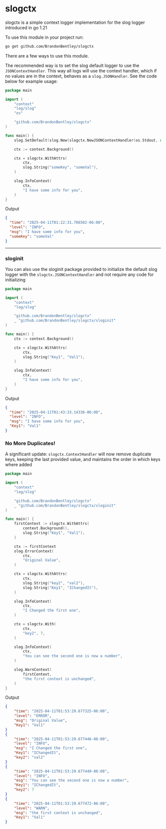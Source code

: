 # slogctx

slogctx is a simple context logger implementation for the slog logger introduced in go 1.21

To use this module in your project run:
``` bash
go get github.com/BrandonBentley/slogctx
```

There are a few ways to use this module.

The recommended way is to set the slog default logger to use the `JSONContextHandler`. This way all logs will use the context handler, which if no values are in the context, behaves as a `slog.JSONHandler`. See the code below for example usage:

```go
package main

import (
	"context"
	"log/slog"
	"os"

	"github.com/BrandonBentley/slogctx"
)

func main() {
	slog.SetDefault(slog.New(slogctx.NewJSONContextHandler(os.Stdout, nil)))

	ctx := context.Background()

	ctx = slogctx.WithAttrs(
		ctx,
		slog.String("someKey", "someVal"),
	)

	slog.InfoContext(
		ctx,
		"I have some info for you",
	)
}
```

Output

```json
{
  "time": "2025-04-11T01:22:31.706502-06:00",
  "level": "INFO",
  "msg": "I have some info for you",
  "someKey": "someVal"
}
```
---
### sloginit
You can also use the sloginit package provided to initialize the default slog logger with the `slogctx.JSONContextHandler` and not require any code for initializing

```go
package main

import (
	"context"
	"log/slog"

	"github.com/BrandonBentley/slogctx"
	_ "github.com/BrandonBentley/slogctx/sloginit"
)

func main() {
	ctx := context.Background()

	ctx = slogctx.WithAttrs(
		ctx,
		slog.String("Key1", "Val1"),
	)

	slog.InfoContext(
		ctx,
		"I have some info for you",
	)
}
```

Output

```json
{
  "time": "2025-04-11T01:43:33.14336-06:00",
  "level": "INFO",
  "msg": "I have some info for you",
  "Key1": "Val1"
}
```

### No More Duplicates!

A significant update: `slogctx.ContextHandler` will now remove duplicate keys, keeping the last provided value, and maintains the order in which keys where added

```go
package main

import (
	"context"
	"log/slog"

	"github.com/BrandonBentley/slogctx"
	_ "github.com/BrandonBentley/slogctx/sloginit"
)

func main() {
	firstContext := slogctx.WithAttrs(
		context.Background(),
		slog.String("Key1", "Val1"),
	)

	ctx := firstContext
	slog.ErrorContext(
		ctx,
		"Original Value",
	)

	ctx = slogctx.WithAttrs(
		ctx,
		slog.String("key2", "val2"),
		slog.String("Key1", "IChangedIt"),
	)

	slog.InfoContext(
		ctx,
		"I Changed the first one",
	)

	ctx = slogctx.With(
		ctx,
		"key2", 7,
	)

	slog.InfoContext(
		ctx,
		"You can see the second one is now a number",
	)

	slog.WarnContext(
		firstContext,
		"the first context is unchanged",
	)
}

```

Output

```json
{
    "time": "2025-04-11T01:53:29.677325-06:00",
    "level": "ERROR",
    "msg": "Original Value",
    "Key1": "Val1"
}
{
    "time": "2025-04-11T01:53:29.677446-06:00",
    "level": "INFO",
    "msg": "I Changed the first one",
    "Key1": "IChangedIt",
    "key2": "val2"
}
{
    "time": "2025-04-11T01:53:29.677449-06:00",
    "level": "INFO",
    "msg": "You can see the second one is now a number",
    "Key1": "IChangedIt",
    "key2": 7
}
{
    "time": "2025-04-11T01:53:29.677472-06:00",
    "level": "WARN",
    "msg": "the first context is unchanged",
    "Key1": "Val1"
}
```

